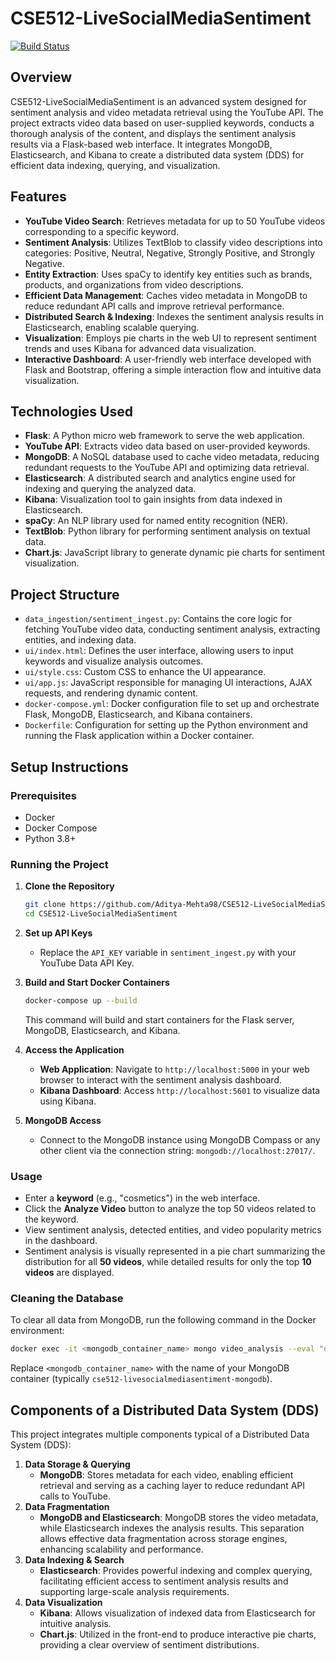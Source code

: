 # CSE512-LiveSocialMediaSentiment

[![Build Status](https://img.shields.io/badge/build-passing-brightgreen)](https://github.com/Aditya-Mehta98/CSE512-LiveSocialMediaSentiment)

## Overview

CSE512-LiveSocialMediaSentiment is an advanced system designed for sentiment analysis and video metadata retrieval using the YouTube API. The project extracts video data based on user-supplied keywords, conducts a thorough analysis of the content, and displays the sentiment analysis results via a Flask-based web interface. It integrates MongoDB, Elasticsearch, and Kibana to create a distributed data system (DDS) for efficient data indexing, querying, and visualization.

## Features

- **YouTube Video Search**: Retrieves metadata for up to 50 YouTube videos corresponding to a specific keyword.
- **Sentiment Analysis**: Utilizes TextBlob to classify video descriptions into categories: Positive, Neutral, Negative, Strongly Positive, and Strongly Negative.
- **Entity Extraction**: Uses spaCy to identify key entities such as brands, products, and organizations from video descriptions.
- **Efficient Data Management**: Caches video metadata in MongoDB to reduce redundant API calls and improve retrieval performance.
- **Distributed Search & Indexing**: Indexes the sentiment analysis results in Elasticsearch, enabling scalable querying.
- **Visualization**: Employs pie charts in the web UI to represent sentiment trends and uses Kibana for advanced data visualization.
- **Interactive Dashboard**: A user-friendly web interface developed with Flask and Bootstrap, offering a simple interaction flow and intuitive data visualization.

## Technologies Used

- **Flask**: A Python micro web framework to serve the web application.
- **YouTube API**: Extracts video data based on user-provided keywords.
- **MongoDB**: A NoSQL database used to cache video metadata, reducing redundant requests to the YouTube API and optimizing data retrieval.
- **Elasticsearch**: A distributed search and analytics engine used for indexing and querying the analyzed data.
- **Kibana**: Visualization tool to gain insights from data indexed in Elasticsearch.
- **spaCy**: An NLP library used for named entity recognition (NER).
- **TextBlob**: Python library for performing sentiment analysis on textual data.
- **Chart.js**: JavaScript library to generate dynamic pie charts for sentiment visualization.

## Project Structure

- `data_ingestion/sentiment_ingest.py`: Contains the core logic for fetching YouTube video data, conducting sentiment analysis, extracting entities, and indexing data.
- `ui/index.html`: Defines the user interface, allowing users to input keywords and visualize analysis outcomes.
- `ui/style.css`: Custom CSS to enhance the UI appearance.
- `ui/app.js`: JavaScript responsible for managing UI interactions, AJAX requests, and rendering dynamic content.
- `docker-compose.yml`: Docker configuration file to set up and orchestrate Flask, MongoDB, Elasticsearch, and Kibana containers.
- `Dockerfile`: Configuration for setting up the Python environment and running the Flask application within a Docker container.

## Setup Instructions

### Prerequisites

- Docker
- Docker Compose
- Python 3.8+

### Running the Project

1. **Clone the Repository**
   ```bash
   git clone https://github.com/Aditya-Mehta98/CSE512-LiveSocialMediaSentiment.git
   cd CSE512-LiveSocialMediaSentiment
   ```

2. **Set up API Keys**
   - Replace the `API_KEY` variable in `sentiment_ingest.py` with your YouTube Data API Key.

3. **Build and Start Docker Containers**
   ```bash
   docker-compose up --build
   ```

   This command will build and start containers for the Flask server, MongoDB, Elasticsearch, and Kibana.

4. **Access the Application**
   - **Web Application**: Navigate to `http://localhost:5000` in your web browser to interact with the sentiment analysis dashboard.
   - **Kibana Dashboard**: Access `http://localhost:5601` to visualize data using Kibana.

5. **MongoDB Access**
   - Connect to the MongoDB instance using MongoDB Compass or any other client via the connection string: `mongodb://localhost:27017/`.

### Usage

- Enter a **keyword** (e.g., "cosmetics") in the web interface.
- Click the **Analyze Video** button to analyze the top 50 videos related to the keyword.
- View sentiment analysis, detected entities, and video popularity metrics in the dashboard.
- Sentiment analysis is visually represented in a pie chart summarizing the distribution for all **50 videos**, while detailed results for only the top **10 videos** are displayed.

### Cleaning the Database

To clear all data from MongoDB, run the following command in the Docker environment:
```bash
docker exec -it <mongodb_container_name> mongo video_analysis --eval "db.queries.remove({})"
```
Replace `<mongodb_container_name>` with the name of your MongoDB container (typically `cse512-livesocialmediasentiment-mongodb`).

## Components of a Distributed Data System (DDS)

This project integrates multiple components typical of a Distributed Data System (DDS):

1. **Data Storage & Querying**
   - **MongoDB**: Stores metadata for each video, enabling efficient retrieval and serving as a caching layer to reduce redundant API calls to YouTube.
2. **Data Fragmentation**
   - **MongoDB and Elasticsearch**: MongoDB stores the video metadata, while Elasticsearch indexes the analysis results. This separation allows effective data fragmentation across storage engines, enhancing scalability and performance.
3. **Data Indexing & Search**
   - **Elasticsearch**: Provides powerful indexing and complex querying, facilitating efficient access to sentiment analysis results and supporting large-scale analysis requirements.
4. **Data Visualization**
   - **Kibana**: Allows visualization of indexed data from Elasticsearch for intuitive analysis.
   - **Chart.js**: Utilized in the front-end to produce interactive pie charts, providing a clear overview of sentiment distributions.
